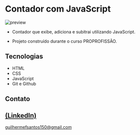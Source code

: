 # Contador com JavaScript

![preview](https://github.com/GuilhermeSK2/Contador-Adiciona-e-Subtrai-com-JavaScript/assets/139295562/15b751f0-bbf8-4881-840e-0f78ceff61a2)
 
 - Contador que exibe, adiciona e subitrai utilizando JavaScript.

 - Projeto construído durante o curso PROPROFISSÃO.

## Tecnologias

- HTML
- CSS
- JavaScript
- Git e Github

## Contato
[(LinkedIn)](https://www.linkedin.com/in/guilherme-freitas-9901a220b/)
-----
guilhermefsantos150@gmail.com

